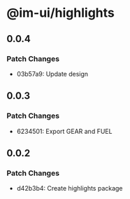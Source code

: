 # @im-ui/highlights

## 0.0.4

### Patch Changes

- 03b57a9: Update design

## 0.0.3

### Patch Changes

- 6234501: Export GEAR and FUEL

## 0.0.2

### Patch Changes

- d42b3b4: Create highlights package
